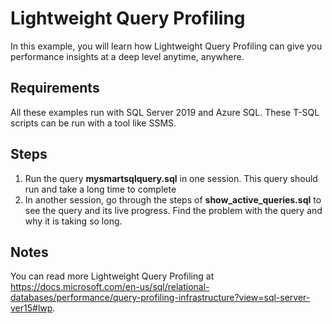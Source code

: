 # Lightweight Query Profiling

In this example, you will learn how Lightweight Query Profiling can give you performance insights at a deep level anytime, anywhere.

## Requirements

All these examples run with SQL Server 2019 and Azure SQL. These T-SQL scripts can be run with a tool like SSMS.

## Steps

1. Run the query **mysmartsqlquery.sql** in one session. This query should run and take a long time to complete
2. In another session, go through the steps of **show_active_queries.sql** to see the query and its live progress. Find the problem with the query and why it is taking so long.

## Notes

You can read more Lightweight Query Profiling at https://docs.microsoft.com/en-us/sql/relational-databases/performance/query-profiling-infrastructure?view=sql-server-ver15#lwp.